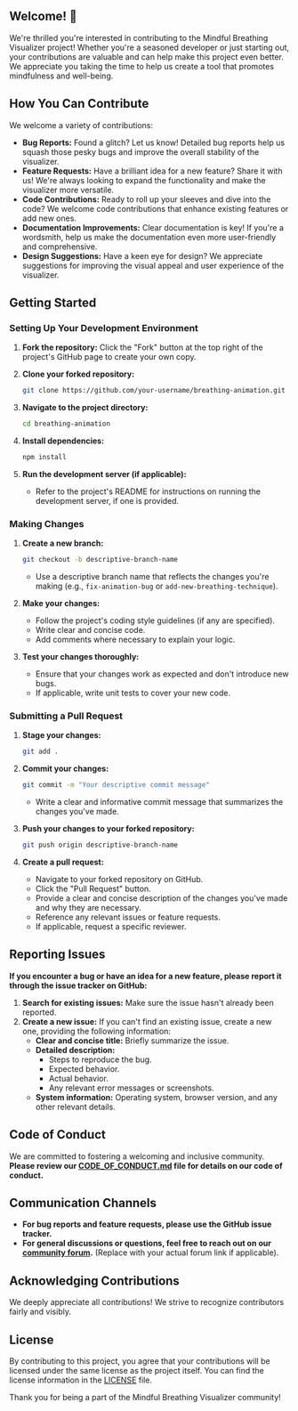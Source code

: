 ## Welcome! 🙏 

We're thrilled you're interested in contributing to the Mindful Breathing Visualizer project! Whether you're a seasoned developer or just starting out, your contributions are valuable and can help make this project even better. We appreciate you taking the time to help us create a tool that promotes mindfulness and well-being. 

##  How You Can Contribute 

We welcome a variety of contributions:

*   **Bug Reports:**  Found a glitch? Let us know! Detailed bug reports help us squash those pesky bugs and improve the overall stability of the visualizer. 
*   **Feature Requests:**  Have a brilliant idea for a new feature? Share it with us! We're always looking to expand the functionality and make the visualizer more versatile. 
*   **Code Contributions:**  Ready to roll up your sleeves and dive into the code? We welcome code contributions that enhance existing features or add new ones.  
*   **Documentation Improvements:**  Clear documentation is key! If you're a wordsmith, help us make the documentation even more user-friendly and comprehensive.  
*   **Design Suggestions:**  Have a keen eye for design?  We appreciate suggestions for improving the visual appeal and user experience of the visualizer.

## Getting Started 

### Setting Up Your Development Environment

1.  **Fork the repository:**  Click the "Fork" button at the top right of the project's GitHub page to create your own copy.
2.  **Clone your forked repository:** 

    ```bash
    git clone https://github.com/your-username/breathing-animation.git
    ```

3.  **Navigate to the project directory:**

    ```bash
    cd breathing-animation
    ```

4.  **Install dependencies:** 

    ```bash
    npm install
    ```

5.  **Run the development server (if applicable):** 

    *   Refer to the project's README for instructions on running the development server, if one is provided.

### Making Changes 

1.  **Create a new branch:** 

    ```bash
    git checkout -b descriptive-branch-name 
    ```

    *   Use a descriptive branch name that reflects the changes you're making (e.g., `fix-animation-bug` or `add-new-breathing-technique`).

2.  **Make your changes:**  
    *   Follow the project's coding style guidelines (if any are specified).
    *   Write clear and concise code.
    *   Add comments where necessary to explain your logic.

3.  **Test your changes thoroughly:**  
    *   Ensure that your changes work as expected and don't introduce new bugs.
    *   If applicable, write unit tests to cover your new code.

### Submitting a Pull Request 

1.  **Stage your changes:** 

    ```bash
    git add . 
    ```

2.  **Commit your changes:** 

    ```bash
    git commit -m "Your descriptive commit message"
    ```

    *   Write a clear and informative commit message that summarizes the changes you've made. 

3.  **Push your changes to your forked repository:** 

    ```bash
    git push origin descriptive-branch-name
    ```

4.  **Create a pull request:** 
    *   Navigate to your forked repository on GitHub.
    *   Click the "Pull Request" button.
    *   Provide a clear and concise description of the changes you've made and why they are necessary.
    *   Reference any relevant issues or feature requests.
    *   If applicable, request a specific reviewer.

## Reporting Issues 

**If you encounter a bug or have an idea for a new feature, please report it through the issue tracker on GitHub:**

1.  **Search for existing issues:**  Make sure the issue hasn't already been reported.
2.  **Create a new issue:**  If you can't find an existing issue, create a new one, providing the following information:
    *   **Clear and concise title:** Briefly summarize the issue.
    *   **Detailed description:** 
        *   Steps to reproduce the bug.
        *   Expected behavior.
        *   Actual behavior.
        *   Any relevant error messages or screenshots. 
    *   **System information:** Operating system, browser version, and any other relevant details.

## Code of Conduct 

We are committed to fostering a welcoming and inclusive community. **Please review our [CODE_OF_CONDUCT.md](CODE_OF_CONDUCT.md) file for details on our code of conduct.**

## Communication Channels 

*   **For bug reports and feature requests, please use the GitHub issue tracker.**
*   **For general discussions or questions, feel free to reach out on our [community forum](link-to-forum).** (Replace with your actual forum link if applicable).

## Acknowledging Contributions 

We deeply appreciate all contributions! We strive to recognize contributors fairly and visibly.

## License 

By contributing to this project, you agree that your contributions will be licensed under the same license as the project itself. You can find the license information in the [LICENSE](LICENSE) file.

Thank you for being a part of the Mindful Breathing Visualizer community! 